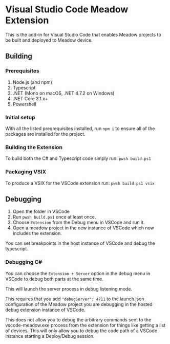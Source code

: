 # Visual Studio Code Meadow Extension

This is the add-in for Visual Studio Code that enables Meadow projects to be built and deployed to Meadow device.

## Building

### Prerequisites

1. Node.js (and npm)
2. Typescript
3. .NET (Mono on macOS, .NET 4.7.2 on Windows)
4. .NET Core 3.1.x+
5. Powershell

### Initial setup

With all the listed preqrequisites installed, run `npm i` to ensure all of the packages are installed for the project.

### Building the Extension

To build both the C# and Typescript code simply run: `pwsh build.ps1`

### Packaging VSIX

To produce a VSIX for the VSCode extension run: `pwsh build.ps1 vsix`


## Debugging

1. Open the folder in VSCode
2. Run `pwsh build.ps1` once at least once.
3. Choose `Extension` from the Debug menu in VSCode and run it.
4. Open a meadow project in the new instance of VSCode which now includes the extension.

You can set breakpoints in the host instance of VSCode and debug the typescript.

### Debugging C#

You can choose the `Extension + Server` option in the debug menu in VSCode to debug both parts at the same time.

This will launch the server process in debug listening mode.

This requires that you add `"debugServer": 4711` to the launch.json configuration of the Meadow project you are debugging in the hosted debug extension instance of VSCode.

This does not allow you to debug the arbitrary commands sent to the vscode-meadow.exe process from the extension for things like getting a list of devices.  This will only allow you to debug the code path of a VSCode instance starting a Deploy/Debug session.


